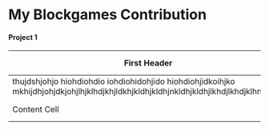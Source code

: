 # My Blockgames Contribution

#### Project 1

| First Header | Second Header |
| --- | --- |
| thujdshjohjo hiohdiohdio iohdiohidohjido hiohdiohjidkoihjko mkhijdhjohjdkjohjlhjklhdjkhjldkhjkldhjkldhjnkldhjkldhjlkhdjlkhdjklhndjkhjk | Content Cell |
| Content Cell | Content Cell |

